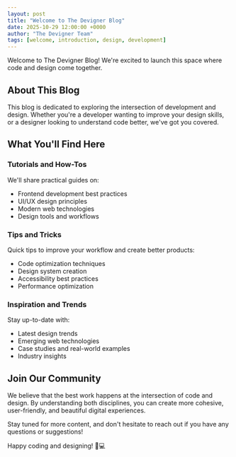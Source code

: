 ```yaml
---
layout: post
title: "Welcome to The Devigner Blog"
date: 2025-10-29 12:00:00 +0000
author: "The Devigner Team"
tags: [welcome, introduction, design, development]
---
```


Welcome to The Devigner Blog! We're excited to launch this space where code and design come together.

## About This Blog

This blog is dedicated to exploring the intersection of development and design. Whether you're a developer wanting to improve your design skills, or a designer looking to understand code better, we've got you covered.

## What You'll Find Here

### Tutorials and How-Tos

We'll share practical guides on:
- Frontend development best practices
- UI/UX design principles
- Modern web technologies
- Design tools and workflows

### Tips and Tricks

Quick tips to improve your workflow and create better products:
- Code optimization techniques
- Design system creation
- Accessibility best practices
- Performance optimization

### Inspiration and Trends

Stay up-to-date with:
- Latest design trends
- Emerging web technologies
- Case studies and real-world examples
- Industry insights

## Join Our Community

We believe that the best work happens at the intersection of code and design. By understanding both disciplines, you can create more cohesive, user-friendly, and beautiful digital experiences.

Stay tuned for more content, and don't hesitate to reach out if you have any questions or suggestions!

Happy coding and designing! 🎨💻

